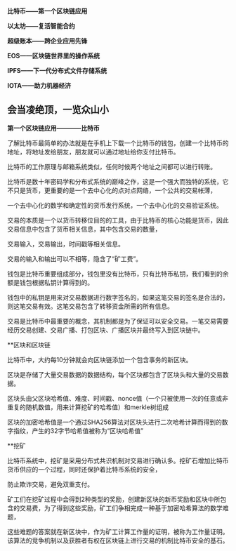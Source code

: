 **比特币——第一个区块链应用**

**以太坊——复活智能合约**

**超级账本——跨企业应用先锋**

**EOS——区块链世界里的操作系统**

**IPFS——下一代分布式文件存储系统**

**IOTA——助力机器经济**

## 会当凌绝顶，一览众山小

**第一个区块链应用————比特币**

了解比特币最简单的办法就是在手机上下载一个比特币的钱包，创建一个比特币的地址，将地址发给朋友，朋友就可以通过地址给你支付比特币。

比特币的工作原理与邮箱系统类似，任何时候两个地址之间都可以进行转账。

比特币是数十年密码学和分布式系统的巅峰之作，这是一个强大而独特的系统，它不只是货币，更重要的是一个去中心化的点对点网络，一个公共的交易帐薄，

一个去中心化的数学和确定性的货币发行系统，一个去中心化的交易验证系统。

交易的本质是一个以货币转移位目的的工具，由于比特币的核心功能是货币，因此交易信息中包含了货币相关信息，其中包含交易的数量，

交易输入，交易输出，时间戳等相关信息。

交易的输入和输出可以不相等，隐含了“矿工费”。

钱包是比特币重要组成部分，钱包里没有比特币，只有比特币私钥，我们看到的余额是钱包根据私钥计算得到的。

钱包中的私钥是用来对交易数据进行数字签名的，如果这笔交易的签名是合法的，则这笔交易有效。这笔交易包含了转移资金所需的所有信息。

交易是比特币中最重要的概念，其机制都是为了保证可以安全交易。一笔交易需要经历交易创建、交易广播、打包区块、广播区块并最终写入到区块链中。

**区块和区块链

比特币中，大约每10分钟就会向区块链添加一个包含事务的新区块。

区块是存储了大量交易数据的数据结构，每个区块都包含了区块头和大量的交易数据。

区块头由父区块哈希值、难度、时间戳、nonce值（一个只被使用一次的任意或非重复的随机数值，用来计算挖矿的哈希值）和merkle树组成

区块的加密哈希值是一个通过SHA256算法对区块头进行二次哈希计算而得到的数字指纹，产生的32字节哈希值被称为“区块哈希值”

**挖矿

比特币系统中，挖矿是采用分布式共识机制对交易进行确认多。挖矿石增加比特币货币供应的一个过程，同时还保护着比特币系统的安全，

防止欺诈交易，避免双重支付。

矿工们在挖矿过程中会得到2种类型的奖励，创建新区块的新币奖励和区块中所包含的交易费，为了得到这些奖励，矿工们争相完成一种基于加密哈希算法的数学难题，

这些难题的答案就在新区块中，作为矿工计算工作量的证明，被称为工作量证明。该算法的竞争机制以及获胜者有权在区块链上进行交易的机制比特币安全的基石。

